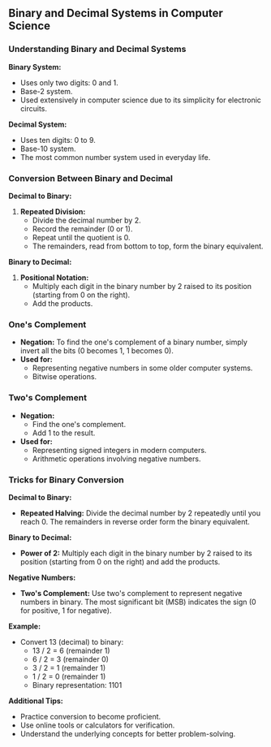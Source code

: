 ## **Binary and Decimal Systems in Computer Science**

### Understanding Binary and Decimal Systems

**Binary System:**
* Uses only two digits: 0 and 1.
* Base-2 system.
* Used extensively in computer science due to its simplicity for electronic circuits.

**Decimal System:**
* Uses ten digits: 0 to 9.
* Base-10 system.
* The most common number system used in everyday life.

### Conversion Between Binary and Decimal

**Decimal to Binary:**
1. **Repeated Division:**
   * Divide the decimal number by 2.
   * Record the remainder (0 or 1).
   * Repeat until the quotient is 0.
   * The remainders, read from bottom to top, form the binary equivalent.

**Binary to Decimal:**
1. **Positional Notation:**
   * Multiply each digit in the binary number by 2 raised to its position (starting from 0 on the right).
   * Add the products.

### One's Complement

* **Negation:** To find the one's complement of a binary number, simply invert all the bits (0 becomes 1, 1 becomes 0).
* **Used for:**
   * Representing negative numbers in some older computer systems.
   * Bitwise operations.

### Two's Complement

* **Negation:**
   * Find the one's complement.
   * Add 1 to the result.
* **Used for:**
   * Representing signed integers in modern computers.
   * Arithmetic operations involving negative numbers.

### Tricks for Binary Conversion

**Decimal to Binary:**
* **Repeated Halving:** Divide the decimal number by 2 repeatedly until you reach 0. The remainders in reverse order form the binary equivalent.

**Binary to Decimal:**
* **Power of 2:** Multiply each digit in the binary number by 2 raised to its position (starting from 0 on the right) and add the products.

**Negative Numbers:**
* **Two's Complement:** Use two's complement to represent negative numbers in binary. The most significant bit (MSB) indicates the sign (0 for positive, 1 for negative).

**Example:**
* Convert 13 (decimal) to binary:
   * 13 / 2 = 6 (remainder 1)
   * 6 / 2 = 3 (remainder 0)
   * 3 / 2 = 1 (remainder 1)
   * 1 / 2 = 0 (remainder 1)
   * Binary representation: 1101

**Additional Tips:**
* Practice conversion to become proficient.
* Use online tools or calculators for verification.
* Understand the underlying concepts for better problem-solving.
